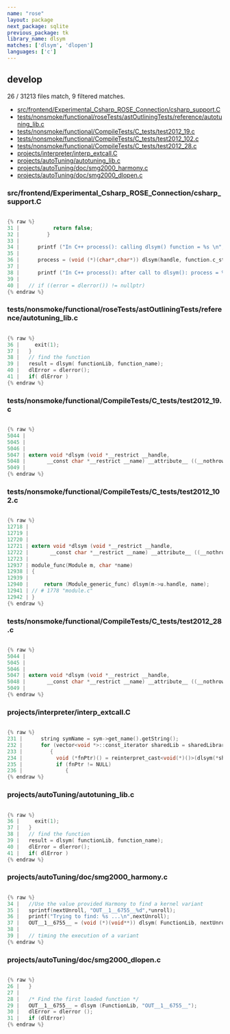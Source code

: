 ```yaml
---
name: "rose"
layout: package
next_package: sqlite
previous_package: tk
library_name: dlsym
matches: ['dlsym', 'dlopen']
languages: ['c']
---
```

## develop
26 / 31213 files match, 9 filtered matches.

 - [src/frontend/Experimental_Csharp_ROSE_Connection/csharp_support.C](#srcfrontendexperimental_csharp_rose_connectioncsharp_supportc)
 - [tests/nonsmoke/functional/roseTests/astOutliningTests/reference/autotuning_lib.c](#testsnonsmokefunctionalrosetestsastoutliningtestsreferenceautotuning_libc)
 - [tests/nonsmoke/functional/CompileTests/C_tests/test2012_19.c](#testsnonsmokefunctionalcompiletestsc_teststest2012_19c)
 - [tests/nonsmoke/functional/CompileTests/C_tests/test2012_102.c](#testsnonsmokefunctionalcompiletestsc_teststest2012_102c)
 - [tests/nonsmoke/functional/CompileTests/C_tests/test2012_28.c](#testsnonsmokefunctionalcompiletestsc_teststest2012_28c)
 - [projects/interpreter/interp_extcall.C](#projectsinterpreterinterp_extcallc)
 - [projects/autoTuning/autotuning_lib.c](#projectsautotuningautotuning_libc)
 - [projects/autoTuning/doc/smg2000_harmony.c](#projectsautotuningdocsmg2000_harmonyc)
 - [projects/autoTuning/doc/smg2000_dlopen.c](#projectsautotuningdocsmg2000_dlopenc)

### src/frontend/Experimental_Csharp_ROSE_Connection/csharp_support.C

```c

{% raw %}
31 |           return false;
32 |         }
33 | 
34 |      printf ("In C++ process(): calling dlsym() function = %s \n",function.c_str());
35 | 
36 |      process = (void (*)(char*,char*)) dlsym(handle, function.c_str());
37 | 
38 |      printf ("In C++ process(): after call to dlsym(): process = %p \n",process);
39 | 
40 |   // if ((error = dlerror()) != nullptr)
{% endraw %}

```
### tests/nonsmoke/functional/roseTests/astOutliningTests/reference/autotuning_lib.c

```c

{% raw %}
36 |     exit(1);
37 |   }
38 |   // find the function
39 |   result = dlsym( functionLib, function_name);
40 |   dlError = dlerror();
41 |   if( dlError )
{% endraw %}

```
### tests/nonsmoke/functional/CompileTests/C_tests/test2012_19.c

```c

{% raw %}
5044 | 
5045 | 
5046 | 
5047 | extern void *dlsym (void *__restrict __handle,
5048 |       __const char *__restrict __name) __attribute__ ((__nothrow__)) __attribute__ ((__nonnull__ (2)));
5049 | 
{% endraw %}

```
### tests/nonsmoke/functional/CompileTests/C_tests/test2012_102.c

```c

{% raw %}
12718 | 
12719 | 
12720 | 
12721 | extern void *dlsym (void *__restrict __handle,
12722 |       __const char *__restrict __name) __attribute__ ((__nothrow__)) __attribute__ ((__nonnull__ (2)));
12723 | 
12937 | module_func(Module m, char *name)
12938 | {
12939 | 
12940 |     return (Module_generic_func) dlsym(m->u.handle, name);
12941 | // # 1778 "module.c"
12942 | }
{% endraw %}

```
### tests/nonsmoke/functional/CompileTests/C_tests/test2012_28.c

```c

{% raw %}
5044 | 
5045 | 
5046 | 
5047 | extern void *dlsym (void *__restrict __handle,
5048 |       __const char *__restrict __name) __attribute__ ((__nothrow__)) __attribute__ ((__nonnull__ (2)));
5049 | 
{% endraw %}

```
### projects/interpreter/interp_extcall.C

```c

{% raw %}
231 |      string symName = sym->get_name().getString();
232 |      for (vector<void *>::const_iterator sharedLib = sharedLibraries.begin(); sharedLib != sharedLibraries.end(); ++sharedLib)
233 |         {
234 |           void (*fnPtr)() = reinterpret_cast<void(*)()>(dlsym(*sharedLib, symName.c_str()));
235 |           if (fnPtr != NULL)
236 |              {
{% endraw %}

```
### projects/autoTuning/autotuning_lib.c

```c

{% raw %}
36 |     exit(1);
37 |   }
38 |   // find the function
39 |   result = dlsym( functionLib, function_name);
40 |   dlError = dlerror();
41 |   if( dlError )
{% endraw %}

```
### projects/autoTuning/doc/smg2000_harmony.c

```c

{% raw %}
34 |   //Use the value provided Harmony to find a kernel variant
35 |   sprintf(nextUnroll, "OUT__1__6755__%d",*unroll);
36 |   printf("Trying to find: %s ...\n",nextUnroll);
37 |   OUT__1__6755__ = (void (*)(void**)) dlsym( FunctionLib, nextUnroll);
38 | 
39 |   // timing the execution of a variant
{% endraw %}

```
### projects/autoTuning/doc/smg2000_dlopen.c

```c

{% raw %}
26 |   }
27 | 
28 |   /* Find the first loaded function */
29 |   OUT__1__6755__ = dlsym (FunctionLib, "OUT__1__6755__");
30 |   dlError = dlerror ();
31 |   if (dlError)
{% endraw %}

```